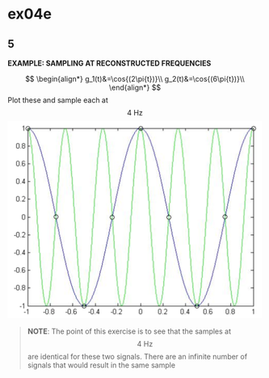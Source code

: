 # ex04e

## 5
__EXAMPLE: SAMPLING AT RECONSTRUCTED FREQUENCIES__

$$
\begin{align*}
g_1(t)&=\cos{(2\pi{t})}\\
g_2(t)&=\cos{(6\pi{t})}\\
\end{align*}
$$
Plot these and sample each at $$4\:\text{Hz}$$
![fig02](ex04-fig02.png)

> __NOTE__: The point of this exercise is to
see that the samples at $$4\:\text{Hz}$$ are identical for these two signals. There are an infinite number of signals that would result in the same sample